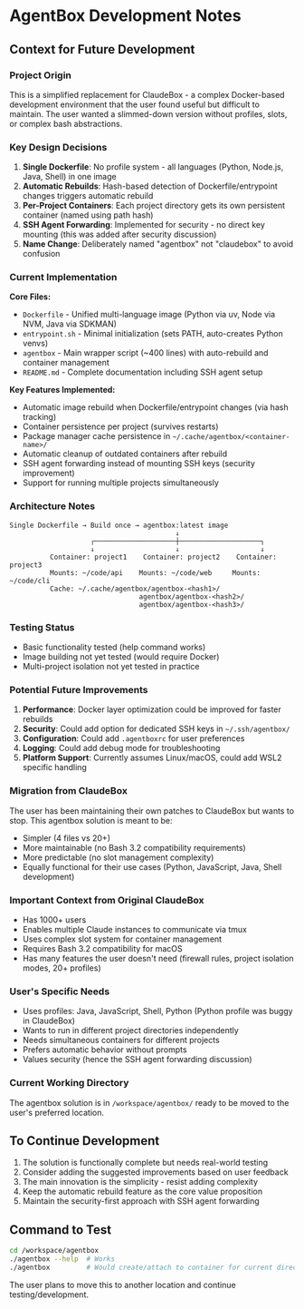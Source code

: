 # AgentBox Development Notes

## Context for Future Development

### Project Origin
This is a simplified replacement for ClaudeBox - a complex Docker-based development environment that the user found useful but difficult to maintain. The user wanted a slimmed-down version without profiles, slots, or complex bash abstractions.

### Key Design Decisions

1. **Single Dockerfile**: No profile system - all languages (Python, Node.js, Java, Shell) in one image
2. **Automatic Rebuilds**: Hash-based detection of Dockerfile/entrypoint changes triggers automatic rebuild
3. **Per-Project Containers**: Each project directory gets its own persistent container (named using path hash)
4. **SSH Agent Forwarding**: Implemented for security - no direct key mounting (this was added after security discussion)
5. **Name Change**: Deliberately named "agentbox" not "claudebox" to avoid confusion

### Current Implementation

**Core Files:**
- `Dockerfile` - Unified multi-language image (Python via uv, Node via NVM, Java via SDKMAN)
- `entrypoint.sh` - Minimal initialization (sets PATH, auto-creates Python venvs)
- `agentbox` - Main wrapper script (~400 lines) with auto-rebuild and container management
- `README.md` - Complete documentation including SSH agent setup

**Key Features Implemented:**
- Automatic image rebuild when Dockerfile/entrypoint changes (via hash tracking)
- Container persistence per project (survives restarts)
- Package manager cache persistence in `~/.cache/agentbox/<container-name>/`
- Automatic cleanup of outdated containers after rebuild
- SSH agent forwarding instead of mounting SSH keys (security improvement)
- Support for running multiple projects simultaneously

### Architecture Notes

```
Single Dockerfile → Build once → agentbox:latest image
                                         ↓
                    ┌────────────────────┼────────────────────┐
                    ↓                    ↓                    ↓
          Container: project1    Container: project2    Container: project3
          Mounts: ~/code/api    Mounts: ~/code/web     Mounts: ~/code/cli
          Cache: ~/.cache/agentbox/agentbox-<hash1>/
                                agentbox/agentbox-<hash2>/
                                agentbox/agentbox-<hash3>/
```

### Testing Status
- Basic functionality tested (help command works)
- Image building not yet tested (would require Docker)
- Multi-project isolation not yet tested in practice

### Potential Future Improvements

1. **Performance**: Docker layer optimization could be improved for faster rebuilds
2. **Security**: Could add option for dedicated SSH keys in `~/.ssh/agentbox/`
3. **Configuration**: Could add `.agentboxrc` for user preferences
4. **Logging**: Could add debug mode for troubleshooting
5. **Platform Support**: Currently assumes Linux/macOS, could add WSL2 specific handling

### Migration from ClaudeBox

The user has been maintaining their own patches to ClaudeBox but wants to stop. This agentbox solution is meant to be:
- Simpler (4 files vs 20+)
- More maintainable (no Bash 3.2 compatibility requirements)
- More predictable (no slot management complexity)
- Equally functional for their use cases (Python, JavaScript, Java, Shell development)

### Important Context from Original ClaudeBox

- Has 1000+ users
- Enables multiple Claude instances to communicate via tmux
- Uses complex slot system for container management
- Requires Bash 3.2 compatibility for macOS
- Has many features the user doesn't need (firewall rules, project isolation modes, 20+ profiles)

### User's Specific Needs

- Uses profiles: Java, JavaScript, Shell, Python (Python profile was buggy in ClaudeBox)
- Wants to run in different project directories independently
- Needs simultaneous containers for different projects
- Prefers automatic behavior without prompts
- Values security (hence the SSH agent forwarding discussion)

### Current Working Directory
The agentbox solution is in `/workspace/agentbox/` ready to be moved to the user's preferred location.

## To Continue Development

1. The solution is functionally complete but needs real-world testing
2. Consider adding the suggested improvements based on user feedback
3. The main innovation is the simplicity - resist adding complexity
4. Keep the automatic rebuild feature as the core value proposition
5. Maintain the security-first approach with SSH agent forwarding

## Command to Test

```bash
cd /workspace/agentbox
./agentbox --help  # Works
./agentbox         # Would create/attach to container for current directory
```

The user plans to move this to another location and continue testing/development.